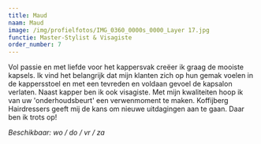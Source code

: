 ```yaml
---
title: Maud
naam: Maud
image: /img/profielfotos/IMG_0360_0000s_0000_Layer 17.jpg
functie: Master-Stylist & Visagiste
order_number: 7
---
```


Vol passie en met liefde voor het kappersvak cre&euml;er ik graag de mooiste kapsels. Ik vind het belangrijk dat mijn klanten zich op hun gemak voelen in de kappersstoel en met een tevreden en voldaan gevoel de kapsalon verlaten. Naast kapper ben ik ook visagiste. Met mijn kwaliteiten hoop ik van uw 'onderhoudsbeurt' een verwenmoment te maken. Koffijberg Hairdressers geeft mij de kans om nieuwe uitdagingen aan te gaan. Daar ben ik trots op!

*Beschikbaar: wo / do / vr / za*